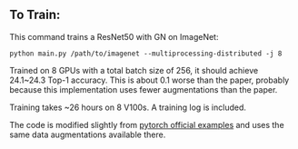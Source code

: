 
## To Train:

This command trains a ResNet50 with GN on ImageNet:
```
python main.py /path/to/imagenet --multiprocessing-distributed -j 8
```

Trained on 8 GPUs with a total batch size of 256, it should achieve 24.1~24.3 Top-1 accuracy.
This is about 0.1 worse than the paper, probably because this implementation uses fewer augmentations than the paper.

Training takes ~26 hours on 8 V100s. A training log is included.

The code is modified slightly from [pytorch official examples](https://github.com/pytorch/examples/tree/master/imagenet)
and uses the same data augmentations available there.
